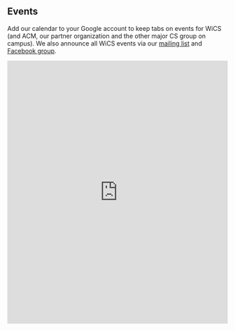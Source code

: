---
---
## Events

Add our calendar to your Google account to keep tabs on events for WiCS
(and ACM, our partner organization and the other major CS group on campus).
We also announce all WiCS events via our
[mailing list](https://www.cs.jhu.edu/mailman/listinfo/wics)
and [Facebook group](https://www.facebook.com/groups/1630841103836563/).

<iframe src="https://calendar.google.com/calendar/embed?src=jhuwics%40gmail.com&amp;ctz=America%2FNew_York" style="border: 0" scrolling="no" data-ruffle-polyfilled="" width="100%" height="600" frameborder="0"></iframe>
